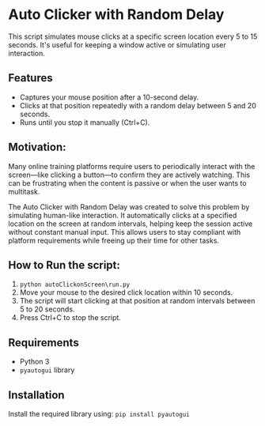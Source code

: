 # Auto Clicker with Random Delay

This script simulates mouse clicks at a specific screen location every 5 to 15 seconds. It's useful for keeping a 
window active or simulating user interaction.

## Features
- Captures your mouse position after a 10-second delay.
- Clicks at that position repeatedly with a random delay between 5 and 20 seconds.
- Runs until you stop it manually (Ctrl+C).

## Motivation:
Many online training platforms require users to periodically interact with the screen—like clicking a button—to 
confirm they are actively watching. This can be frustrating when the content is passive or when the user wants to multitask.

The Auto Clicker with Random Delay was created to solve this problem by simulating human-like interaction. It 
automatically clicks at a specified location on the screen at random intervals, helping keep the session active 
without constant manual input. This allows users to stay compliant with platform requirements while freeing up 
their time for other tasks.

## How to Run the script:
1. `python autoClickonScreen\run.py`
1. Move your mouse to the desired click location within 10 seconds.
2. The script will start clicking at that position at random intervals between 5 to 20 seconds.
3. Press Ctrl+C to stop the script.

## Requirements
- Python 3
- `pyautogui` library

## Installation
Install the required library using: 
`pip install pyautogui`
